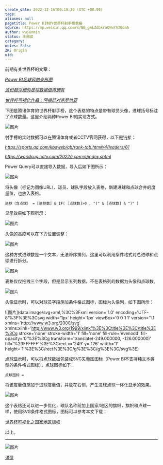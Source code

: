 ```yaml
---
create_date: 2022-12-16T00:10:30 (UTC +08:00)
tags: 
aliases: null
pagetitle: Power BI制作世界杯射手榜表格
source: https://mp.weixin.qq.com/s/NG_geLZdbkraQNwYA30omA
author: wujunmin
status: 未阅读
category: 
notes: False
ZK: Origin
uid: 
---
```


前期有关世界杯的文章：

[_Power BI足球风格条形图_](http://mp.weixin.qq.com/s?__biz=MzIxOTQ5MjQxNQ==&mid=2247491136&idx=1&sn=cd0c9a60c8009f660315298339ba8ef1&chksm=97db2710a0acae06e20fe5cd26ba6e8ccb89c5955ce3ba2fbf922d842c2c0229711d676c8cda&scene=21#wechat_redirect)  

[_这份超详细的足球数据值得拥有_](http://mp.weixin.qq.com/s?__biz=MzIxOTQ5MjQxNQ==&mid=2247491208&idx=1&sn=985b4c304ebedcee00f265b54483f9ee&chksm=97db27d8a0acaece6f9c32d3eb93ebc91d425ac5d259b62f24d2da03c8f3095e225550ceecf3&scene=21#wechat_redirect)

[_世界杯可视化作品：阿根廷对克罗地亚_](http://mp.weixin.qq.com/s?__biz=MzIxOTQ5MjQxNQ==&mid=2247491303&idx=1&sn=18daa2aa7730ec79825f8cec1ed6832a&chksm=97db27b7a0acaea1168313a7e3dea733b038a2f256ec4c6b6bdaca4dbeeae2425d4bed5bb1a4&scene=21#wechat_redirect)

下图是腾讯体育的世界杯射手榜，这个表格的特点是带有球员头像，进球括号标注了点球数量。这里介绍两种Power BI的实现方式。

![图片](https://mmbiz.qpic.cn/mmbiz_jpg/JHQQIBqYy6Shbs94bkNUpvk4IMvTbSAxj9xQibGiajnQF9udYtPawUUp9UaJVcURxSmeLkVwPNibVUfcU7yBeARcw/640?wx_fmt=jpeg&wxfrom=5&wx_lazy=1&wx_co=1)

射手榜的实时数据可以在腾讯体育或者CCTV官网获得，以下是链接：  

_https://sports.qq.com/kbsweb/qb/rank-tab.htm#/4/leaders/61_

_https://worldcup.cctv.com/2022/scorers/index.shtml_

Power Query可以直接导入数据，导入后如下图所示：  

![图片](https://mmbiz.qpic.cn/mmbiz_png/JHQQIBqYy6Shbs94bkNUpvk4IMvTbSAx7QCQJetLaxCsdWob2oItpmH3O1Yb6lYxJ9yib7TDm6xc3yLlAznGkBA/640?wx_fmt=png&wxfrom=5&wx_lazy=1&wx_co=1)

将头像（标记为图像URL）、球员、球队字段放入表格，新建进球和点球合并的度量值，也放入表格。

```
进球（含点球） = [进球数] & IF( [点球数]>0 , "(" & [点球数] & ")" )
```

显示效果如下图所示：  

![图片](https://mmbiz.qpic.cn/mmbiz_png/JHQQIBqYy6Shbs94bkNUpvk4IMvTbSAxsibS4f1JdDTfia4ciaVST1OeQIiaA72IOibUjrgR367dkBHPbshVI3XPvoQ/640?wx_fmt=png&wxfrom=5&wx_lazy=1&wx_co=1)

头像的高度可以在下方位置调整：  

![图片](https://mmbiz.qpic.cn/mmbiz_png/JHQQIBqYy6Shbs94bkNUpvk4IMvTbSAx1t61MLhgJ5v6zXj5sbuoZPrlMkQm5yn5ickkS1PZFZiaOjJkrtqDtyVA/640?wx_fmt=png&wxfrom=5&wx_lazy=1&wx_co=1)

这种方式进球数是一个文本，无法降序排列，这里可以利用条件格式对总进球和点球进行拆分。  

![图片](https://mmbiz.qpic.cn/mmbiz_png/JHQQIBqYy6Shbs94bkNUpvk4IMvTbSAxOIn5KiaOJTfm6CfeiaO5IYMgYeib7zxIoZKPd5g5ibHqOvVgsAiaicwprwzg/640?wx_fmt=png&wxfrom=5&wx_lazy=1&wx_co=1)

表格仅仅拖拽三个字段，但是显示五列数据，不在表格列的数据为头像和点球数。  

![图片](https://mmbiz.qpic.cn/mmbiz_png/JHQQIBqYy6Shbs94bkNUpvk4IMvTbSAxKjvR2hSqfGassfFu8YH2vudWlYiagm0hJp3u8sX8u0POvqA7jaIDUibw/640?wx_fmt=png&wxfrom=5&wx_lazy=1&wx_co=1)

头像显示时，可以对球员字段施加条件格式图标，图标为头像列，如下图所示：  

![图片](data:image/svg+xml,%3C%3Fxml version='1.0' encoding='UTF-8'%3F%3E%3Csvg width='1px' height='1px' viewBox='0 0 1 1' version='1.1' xmlns='http://www.w3.org/2000/svg' xmlns:xlink='http://www.w3.org/1999/xlink'%3E%3Ctitle%3E%3C/title%3E%3Cg stroke='none' stroke-width='1' fill='none' fill-rule='evenodd' fill-opacity='0'%3E%3Cg transform='translate(-249.000000, -126.000000)' fill='%23FFFFFF'%3E%3Crect x='249' y='126' width='1' height='1'%3E%3C/rect%3E%3C/g%3E%3C/g%3E%3C/svg%3E)

点球显示时，可以将点球数据包装成SVG矢量图图标（Power BI不支持纯文本类型的条件格式图标），点球图标如下：  

```
点球图标 = 
```

将该度量值施加于进球度量值，并放在右侧，产生进球点球一体化显示的效果。  

![图片](https://mmbiz.qpic.cn/mmbiz_png/JHQQIBqYy6Shbs94bkNUpvk4IMvTbSAxHhSrWrf0nyp3gn60RN7H2Dnco9Rvb5bOcflYGfpLuDwjGKicSjg1mng/640?wx_fmt=png&wxfrom=5&wx_lazy=1&wx_co=1)

这个表格还可以进一步优化，球队名称前加上国家/地区的旗帜，旗帜和点球一样，使用SVG条件格式图标，图标可以参考本文下载：  

[世界杯可视化之国家地区旗帜](http://mp.weixin.qq.com/s?__biz=MzI1OTA5NzU3Mw==&mid=2247485615&idx=1&sn=1824173a5dfa2e529ce239aeb2ca8907&chksm=ea7f5e25dd08d733771567823036c1bb7f2291922353bb3539124ccff764f3ade26d2d247faa&scene=21#wechat_redirect)  

以上。

___

![图片](https://mmbiz.qpic.cn/mmbiz_jpg/JHQQIBqYy6SrFOpSISmqT2k74QM76UrbIBKw9vBMzBUmBfibKCas2iccpABJdicQ4UNYGL2QCMLGaesXVyJ601kvw/640?wx_fmt=jpeg&wxfrom=5&wx_lazy=1&wx_co=1)

[详情](http://mp.weixin.qq.com/s?__biz=MzIxOTQ5MjQxNQ==&mid=2247491267&idx=1&sn=9f8011a4c2a7f38f17b6ef4168625c63&chksm=97db2793a0acae853c07277e58d55c0b8db67e953b44228508b7282f4e907af330cf64efbf51&scene=21#wechat_redirect)
